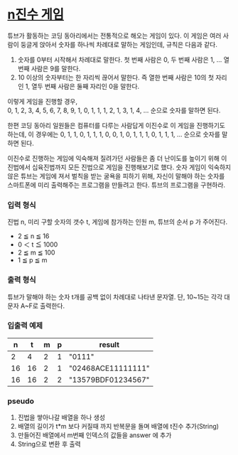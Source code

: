 # [n진수 게임](https://school.programmers.co.kr/learn/courses/30/lessons/17687)

튜브가 활동하는 코딩 동아리에서는 전통적으로 해오는 게임이 있다. 이 게임은 여러 사람이 둥글게 앉아서 숫자를 하나씩 차례대로 말하는 게임인데, 규칙은 다음과 같다.  
1. 숫자를 0부터 시작해서 차례대로 말한다. 첫 번째 사람은 0, 두 번째 사람은 1, … 열 번째 사람은 9를 말한다.
2. 10 이상의 숫자부터는 한 자리씩 끊어서 말한다. 즉 열한 번째 사람은 10의 첫 자리인 1, 열두 번째 사람은 둘째 자리인 0을 말한다.

이렇게 게임을 진행할 경우,  
0, 1, 2, 3, 4, 5, 6, 7, 8, 9, 1, 0, 1, 1, 1, 2, 1, 3, 1, 4, …
순으로 숫자를 말하면 된다.

한편 코딩 동아리 일원들은 컴퓨터를 다루는 사람답게 이진수로 이 게임을 진행하기도 하는데, 이 경우에는
0, 1, 1, 0, 1, 1, 1, 0, 0, 1, 0, 1, 1, 1, 0, 1, 1, 1, …
순으로 숫자를 말하면 된다.

이진수로 진행하는 게임에 익숙해져 질려가던 사람들은 좀 더 난이도를 높이기 위해 이진법에서 십육진법까지 모든 진법으로 게임을 진행해보기로 했다. 숫자 게임이 익숙하지 않은 튜브는 게임에 져서 벌칙을 받는 굴욕을 피하기 위해, 자신이 말해야 하는 숫자를 스마트폰에 미리 출력해주는 프로그램을 만들려고 한다. 튜브의 프로그램을 구현하라.  

### 입력 형식
진법 n, 미리 구할 숫자의 갯수 t, 게임에 참가하는 인원 m, 튜브의 순서 p 가 주어진다.
  - 2 ≦ n ≦ 16
  - 0 ＜ t ≦ 1000
  - 2 ≦ m ≦ 100
  - 1 ≦ p ≦ m

### 출력 형식
튜브가 말해야 하는 숫자 t개를 공백 없이 차례대로 나타낸 문자열. 단, 10~15는 각각 대문자 A~F로 출력한다.

### 입출력 예제
| n	  | t	  | m	  | p	  | result              |
|-----|-----|-----|-----|---------------------|
| 2   | 4   | 2   | 1   | "0111"              |
| 16	 | 16  | 	2  | 	1  | 	"02468ACE11111111" |
|16|	16|	2|	2|	"13579BDF01234567"|


### pseudo
1. 진법을 쌓아나갈 배열을 하나 생성
2. 배열의 길이가 t*m 보다 커질때 까지 반복문을 돌며 배열에 t진수 추가(String)
3. 만들어진 배열에서 m번째 인덱스의 값들을 answer 에 추가
4. String으로 변환 후 출력